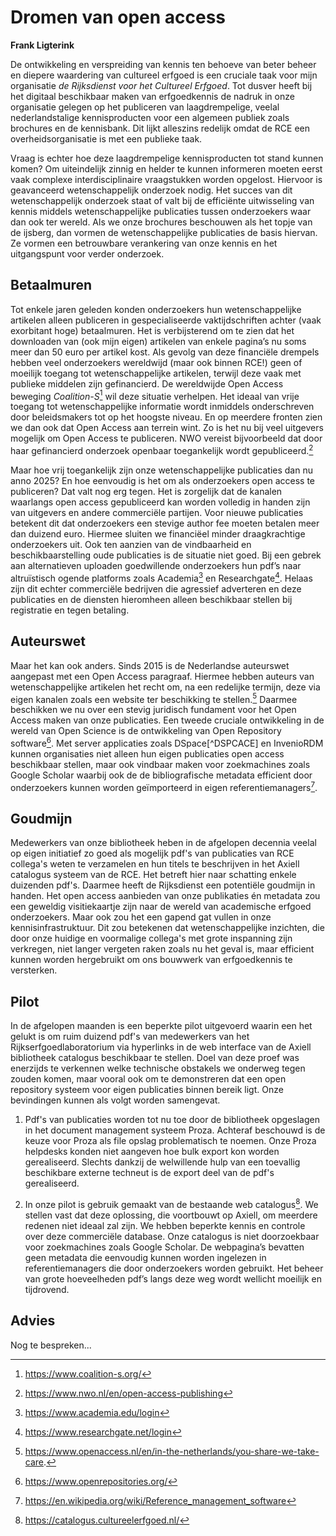 


# Dromen van open access 

**Frank Ligterink** 

De ontwikkeling en verspreiding van kennis ten behoeve van beter beheer en diepere waardering van cultureel erfgoed is een cruciale taak voor mijn organisatie *de Rijksdienst voor het Cultureel Erfgoed*. Tot dusver heeft bij het digitaal beschikbaar maken van erfgoedkennis de nadruk in onze organisatie gelegen op het publiceren van laagdrempelige, veelal nederlandstalige kennisproducten voor een algemeen publiek zoals brochures en de kennisbank. Dit lijkt alleszins redelijk omdat de RCE een overheidsorganisatie is met een publieke taak. 

Vraag is echter hoe deze laagdrempelige kennisproducten tot stand kunnen komen? Om uiteindelijk zinnig en helder te kunnen informeren moeten eerst vaak complexe interdisciplinaire vraagstukken worden opgelost. Hiervoor is geavanceerd wetenschappelijk onderzoek nodig. Het succes van dit wetenschappelijk onderzoek staat of valt bij de efficiënte uitwisseling van kennis middels wetenschappelijke publicaties tussen onderzoekers waar dan ook ter wereld. Als we onze brochures beschouwen als het topje van de ijsberg, dan vormen de wetenschappelijke publicaties de basis hiervan. Ze vormen een betrouwbare verankering van onze kennis en het uitgangspunt voor verder onderzoek. 

## Betaalmuren

Tot enkele jaren geleden konden onderzoekers hun wetenschappelijke artikelen alleen publiceren in gespecialiseerde vaktijdschriften achter (vaak exorbitant hoge) betaalmuren. Het is verbijsterend om te zien dat het downloaden van (ook mijn eigen) artikelen van enkele pagina’s nu soms meer dan 50 euro per artikel kost. Als gevolg van deze financiële drempels hebben veel onderzoekers wereldwijd (maar ook binnen RCE!) geen of moeilijk toegang tot wetenschappelijke artikelen, terwijl deze vaak met publieke middelen zijn gefinancierd. De wereldwijde Open Access beweging *Coalition-S*[^COA] wil deze situatie verhelpen. Het ideaal van vrije toegang tot wetenschappelijke informatie wordt inmiddels onderschreven door beleidsmakers tot op het hoogste niveau. En op meerdere fronten zien we dan ook dat Open Access aan terrein wint. Zo is het nu bij veel uitgevers mogelijk om Open Access te publiceren. NWO vereist bijvoorbeeld dat door haar gefinancierd onderzoek openbaar toegankelijk wordt gepubliceerd.[^NWO]

Maar hoe vrij toegankelijk zijn onze wetenschappelijke publicaties dan nu anno 2025? En hoe eenvoudig is het om als onderzoekers open access te publiceren? Dat valt nog erg tegen. Het is zorgelijk dat de kanalen waarlangs open access gepubliceerd kan worden volledig in handen zijn van uitgevers en andere commerciële partijen. Voor nieuwe publicaties betekent dit dat onderzoekers een stevige author fee moeten betalen meer dan duizend euro. Hiermee sluiten we financiëel minder draagkrachtige onderzoekers uit. Ook ten aanzien van de vindbaarheid en beschikbaarstelling oude publicaties is de situatie niet goed. Bij een gebrek aan alternatieven uploaden goedwillende onderzoekers hun pdf’s naar altruïstisch ogende platforms zoals Academia[^ACA] en Researchgate[^RES]. Helaas zijn dit echter commerciële bedrijven die agressief adverteren en deze publicaties en de diensten hieromheen alleen beschikbaar stellen bij registratie en tegen betaling. 

## Auteurswet 

Maar het kan ook anders. Sinds 2015 is de Nederlandse auteurswet aangepast met een Open Access paragraaf. Hiermee hebben auteurs van wetenschappelijke artikelen het recht om, na een redelijke termijn, deze via eigen kanalen zoals een website ter beschikking te stellen.[^WET] Daarmee beschikken we nu over een stevig juridisch fundament voor het Open Access maken van onze publicaties. Een tweede cruciale ontwikkeling in de wereld van Open Science is de ontwikkeling van Open Repository software[^REPO]. Met server applicaties zoals DSpace[^DSPCACE] en InvenioRDM kunnen organisaties niet alleen hun eigen publicaties open access beschikbaar stellen, maar ook vindbaar maken voor zoekmachines zoals Google Scholar waarbij ook de de bibliografische metadata efficient  door onderzoekers kunnen worden geïmporteerd in eigen referentiemanagers[^REF].     


## Goudmijn  

Medewerkers van onze bibliotheek heben in de afgelopen decennia veelal op eigen initiatief zo goed als mogelijk pdf's van publicaties van RCE collega's weten te verzamelen en hun titels te beschrijven in het Axiell catalogus systeem van de RCE. Het betreft hier naar schatting enkele duizenden pdf's. Daarmee heeft de Rijksdienst een potentiële goudmijn in handen. Het open access aanbieden van onze publikaties én metadata zou een geweldig visitiekaartje zijn naar de wereld van academische erfgoed onderzoekers. Maar ook zou het een gapend gat vullen in onze kennisinfrastruktuur. Dit zou betekenen dat wetenschappelijke inzichten, die door onze huidige en voormalige collega's met grote inspanning zijn verkregen, niet langer vergeten raken zoals nu het geval is, maar efficient kunnen worden hergebruikt om ons bouwwerk van erfgoedkennis te versterken.    


## Pilot 

In de afgelopen maanden is een beperkte pilot uitgevoerd waarin een het gelukt is om ruim duizend pdf's van medewerkers van het Rijkserfgoedlaboratorium via hyperlinks in de web interface van de Axiell bibliotheek catalogus beschikbaar te stellen. Doel van deze proef was enerzijds te verkennen welke technische obstakels we onderweg tegen zouden komen, maar vooral ook om te demonstreren dat een open repository systeem voor eigen publicaties binnen bereik ligt. Onze bevindingen kunnen als volgt worden samengevat. 

1) Pdf's van publicaties worden tot nu toe door de bibliotheek opgeslagen in het document management systeem Proza. Achteraf beschouwd is de keuze voor Proza als file opslag problematisch te noemen. Onze Proza helpdesks konden niet aangeven hoe bulk export kon worden gerealiseerd.  Slechts dankzij de welwillende hulp van een toevallig beschikbare externe techneut is de export deel van de pdf's gerealiseerd. 

2) In onze pilot is gebruik gemaakt van de bestaande web catalogus[^CAT]. We stellen vast dat deze oplossing, die voortbouwt op Axiell, om meerdere redenen niet ideaal zal zijn. We hebben beperkte kennis en controle over deze commerciële database. Onze catalogus is niet doorzoekbaar voor zoekmachines zoals Google Scholar. De webpagina’s bevatten geen metadata die eenvoudig kunnen worden ingelezen in referentiemanagers die door onderzoekers worden gebruikt. Het beheer van grote hoeveelheden pdf’s langs deze weg wordt wellicht moeilijk en tijdrovend.  

## Advies 

Nog te bespreken...


[^COA]: https://www.coalition-s.org/

[^NWO]: https://www.nwo.nl/en/open-access-publishing 

[^ACA]: https://www.academia.edu/login

[^RES]: https://www.researchgate.net/login

[^WET]: https://www.openaccess.nl/en/in-the-netherlands/you-share-we-take-care. 

[^REPO]: https://www.openrepositories.org/ 

[^DSPACE]: https://dspace.org 

[^REF]: https://en.wikipedia.org/wiki/Reference_management_software

[^CAT]: https://catalogus.cultureelerfgoed.nl/




